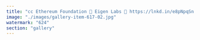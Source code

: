 ```yaml
---
title: "cc Ethereum Foundation 🔗 Eigen Labs 🔗 https://lnkd.in/e8pNpqSn 🔗 🇫🇷 🔗 🗼 🔗 🚀 🔗 🧠 🔗 👏"
image: "./images/gallery-item-617-02.jpg"
watermark: "624"
section: "gallery"
---
```

